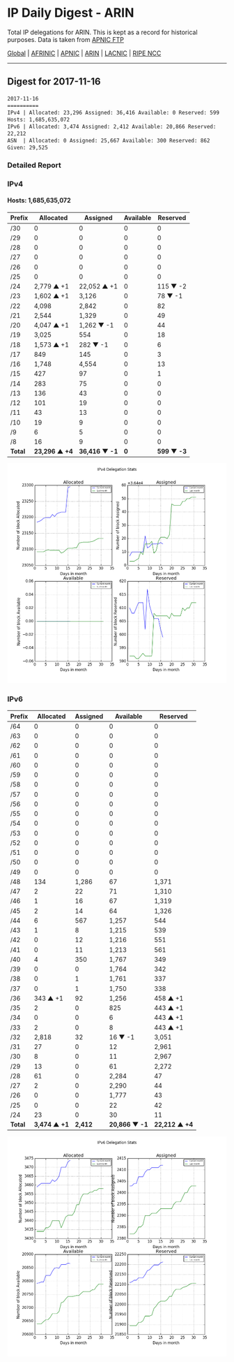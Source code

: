 # IP Daily Digest - ARIN 

Total IP delegations for ARIN. This is kept as a record for historical purposes. Data is taken from [APNIC FTP](https://ftp.apnic.net/)

[Global](https://github.com/csmets/IP-Daily-Digest) | [AFRINIC](https://github.com/csmets/IP-Daily-Digest/tree/master/archives/AFRINIC) | [APNIC](https://github.com/csmets/IP-Daily-Digest/tree/master/archives/APNIC) | [ARIN](https://github.com/csmets/IP-Daily-Digest/tree/master/archives/ARIN) | [LACNIC](https://github.com/csmets/IP-Daily-Digest/tree/master/archives/LACNIC) | [RIPE NCC](https://github.com/csmets/IP-Daily-Digest/tree/master/archives/RIPE_NCC)

---

## Digest for 2017-11-16
```
2017-11-16
==========
IPv4 | Allocated: 23,296 Assigned: 36,416 Available: 0 Reserved: 599 Hosts: 1,685,635,072
IPv6 | Allocated: 3,474 Assigned: 2,412 Available: 20,866 Reserved: 22,212
ASN  | Allocated: 0 Assigned: 25,667 Available: 300 Reserved: 862 Given: 29,525
```

### Detailed Report

### IPv4

#### Hosts: **1,685,635,072**

| Prefix | Allocated | Assigned | Available | Reserved |
| ----- | ----- | ----- | ----- | ----- |
| /30 | 0 | 0 | 0 | 0 |
| /29 | 0 | 0 | 0 | 0 |
| /28 | 0 | 0 | 0 | 0 |
| /27 | 0 | 0 | 0 | 0 |
| /26 | 0 | 0 | 0 | 0 |
| /25 | 0 | 0 | 0 | 0 |
| /24 | 2,779 ▲ +1 | 22,052 ▲ +1 | 0 | 115 ▼ -2 |
| /23 | 1,602 ▲ +1 | 3,126 | 0 | 78 ▼ -1 |
| /22 | 4,098 | 2,842 | 0 | 82 |
| /21 | 2,544 | 1,329 | 0 | 49 |
| /20 | 4,047 ▲ +1 | 1,262 ▼ -1 | 0 | 44 |
| /19 | 3,025 | 554 | 0 | 18 |
| /18 | 1,573 ▲ +1 | 282 ▼ -1 | 0 | 6 |
| /17 | 849 | 145 | 0 | 3 |
| /16 | 1,748 | 4,554 | 0 | 13 |
| /15 | 427 | 97 | 0 | 1 |
| /14 | 283 | 75 | 0 | 0 |
| /13 | 136 | 43 | 0 | 0 |
| /12 | 101 | 19 | 0 | 0 |
| /11 | 43 | 13 | 0 | 0 |
| /10 | 19 | 9 | 0 | 0 |
| /9 | 6 | 5 | 0 | 0 |
| /8 | 16 | 9 | 0 | 0 |
| **Total** | **23,296 ▲ +4** | **36,416 ▼ -1** | **0** | **599 ▼ -3** |

![ipv4-stats](ipv4-figure.png)

### IPv6

| Prefix | Allocated | Assigned | Available | Reserved |
| ----- | ----- | ----- | ----- | ----- |
| /64 | 0 | 0 | 0 | 0 |
| /63 | 0 | 0 | 0 | 0 |
| /62 | 0 | 0 | 0 | 0 |
| /61 | 0 | 0 | 0 | 0 |
| /60 | 0 | 0 | 0 | 0 |
| /59 | 0 | 0 | 0 | 0 |
| /58 | 0 | 0 | 0 | 0 |
| /57 | 0 | 0 | 0 | 0 |
| /56 | 0 | 0 | 0 | 0 |
| /55 | 0 | 0 | 0 | 0 |
| /54 | 0 | 0 | 0 | 0 |
| /53 | 0 | 0 | 0 | 0 |
| /52 | 0 | 0 | 0 | 0 |
| /51 | 0 | 0 | 0 | 0 |
| /50 | 0 | 0 | 0 | 0 |
| /49 | 0 | 0 | 0 | 0 |
| /48 | 134 | 1,286 | 67 | 1,371 |
| /47 | 2 | 22 | 71 | 1,310 |
| /46 | 1 | 16 | 67 | 1,319 |
| /45 | 2 | 14 | 64 | 1,326 |
| /44 | 6 | 567 | 1,257 | 544 |
| /43 | 1 | 8 | 1,215 | 539 |
| /42 | 0 | 12 | 1,216 | 551 |
| /41 | 0 | 11 | 1,213 | 561 |
| /40 | 4 | 350 | 1,767 | 349 |
| /39 | 0 | 0 | 1,764 | 342 |
| /38 | 0 | 1 | 1,761 | 337 |
| /37 | 0 | 1 | 1,750 | 338 |
| /36 | 343 ▲ +1 | 92 | 1,256 | 458 ▲ +1 |
| /35 | 2 | 0 | 825 | 443 ▲ +1 |
| /34 | 0 | 0 | 6 | 443 ▲ +1 |
| /33 | 2 | 0 | 8 | 443 ▲ +1 |
| /32 | 2,818 | 32 | 16 ▼ -1 | 3,051 |
| /31 | 27 | 0 | 12 | 2,961 |
| /30 | 8 | 0 | 11 | 2,967 |
| /29 | 13 | 0 | 61 | 2,272 |
| /28 | 61 | 0 | 2,284 | 47 |
| /27 | 2 | 0 | 2,290 | 44 |
| /26 | 0 | 0 | 1,777 | 43 |
| /25 | 0 | 0 | 22 | 42 |
| /24 | 23 | 0 | 30 | 11 |
| **Total** | **3,474 ▲ +1** | **2,412** | **20,866 ▼ -1** | **22,212 ▲ +4** |

![ipv6-stats](ipv6-figure.png)